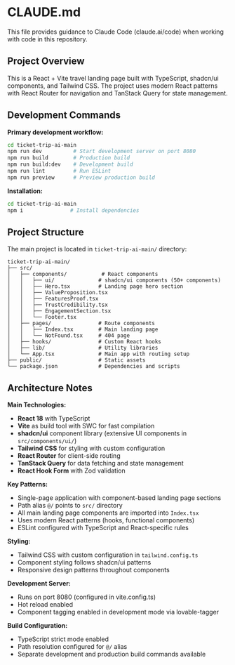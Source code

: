 # CLAUDE.md

This file provides guidance to Claude Code (claude.ai/code) when working with code in this repository.

## Project Overview

This is a React + Vite travel landing page built with TypeScript, shadcn/ui components, and Tailwind CSS. The project uses modern React patterns with React Router for navigation and TanStack Query for state management.

## Development Commands

**Primary development workflow:**
```bash
cd ticket-trip-ai-main
npm run dev          # Start development server on port 8080
npm run build        # Production build
npm run build:dev    # Development build
npm run lint         # Run ESLint
npm run preview      # Preview production build
```

**Installation:**
```bash
cd ticket-trip-ai-main
npm i               # Install dependencies
```

## Project Structure

The main project is located in `ticket-trip-ai-main/` directory:

```
ticket-trip-ai-main/
├── src/
│   ├── components/           # React components
│   │   ├── ui/              # shadcn/ui components (50+ components)
│   │   ├── Hero.tsx         # Landing page hero section
│   │   ├── ValueProposition.tsx
│   │   ├── FeaturesProof.tsx
│   │   ├── TrustCredibility.tsx
│   │   ├── EngagementSection.tsx
│   │   └── Footer.tsx
│   ├── pages/               # Route components
│   │   ├── Index.tsx        # Main landing page
│   │   └── NotFound.tsx     # 404 page
│   ├── hooks/               # Custom React hooks
│   ├── lib/                 # Utility libraries
│   └── App.tsx              # Main app with routing setup
├── public/                  # Static assets
└── package.json             # Dependencies and scripts
```

## Architecture Notes

**Main Technologies:**
- **React 18** with TypeScript
- **Vite** as build tool with SWC for fast compilation
- **shadcn/ui** component library (extensive UI components in `src/components/ui/`)
- **Tailwind CSS** for styling with custom configuration
- **React Router** for client-side routing
- **TanStack Query** for data fetching and state management
- **React Hook Form** with Zod validation

**Key Patterns:**
- Single-page application with component-based landing page sections
- Path alias `@/` points to `src/` directory
- All main landing page components are imported into `Index.tsx`
- Uses modern React patterns (hooks, functional components)
- ESLint configured with TypeScript and React-specific rules

**Styling:**
- Tailwind CSS with custom configuration in `tailwind.config.ts`
- Component styling follows shadcn/ui patterns
- Responsive design patterns throughout components

**Development Server:**
- Runs on port 8080 (configured in vite.config.ts)
- Hot reload enabled
- Component tagging enabled in development mode via lovable-tagger

**Build Configuration:**
- TypeScript strict mode enabled
- Path resolution configured for `@/` alias
- Separate development and production build commands available